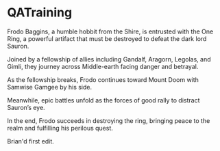 # QATraining


Frodo Baggins, a humble hobbit from the Shire, is entrusted with the One Ring, a powerful artifact that must be destroyed to defeat the dark lord Sauron.

Joined by a fellowship of allies including Gandalf, Aragorn, Legolas, and Gimli, they journey across Middle-earth facing danger and betrayal.

As the fellowship breaks, Frodo continues toward Mount Doom with Samwise Gamgee by his side.

Meanwhile, epic battles unfold as the forces of good rally to distract Sauron’s eye.

In the end, Frodo succeeds in destroying the ring, bringing peace to the realm and fulfilling his perilous quest.


Brian'd first edit.
